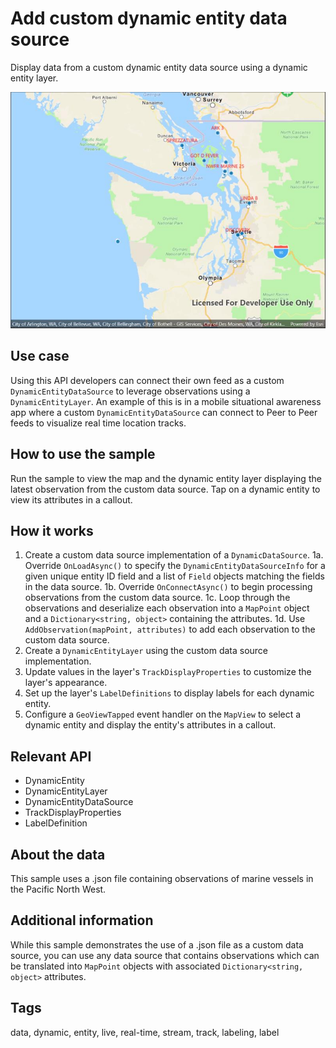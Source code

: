 # Add custom dynamic entity data source

Display data from a custom dynamic entity data source using a dynamic entity layer.

![Image of add custom dynamic entity data source](addcustomdynamicentitydatasource.jpg)

## Use case

Using this API developers can connect their own feed as a custom `DynamicEntityDataSource` to leverage observations using a `DynamicEntityLayer`. An example of this is in a mobile situational awareness app where a custom `DynamicEntityDataSource` can connect to Peer to Peer feeds to visualize real time location tracks.

## How to use the sample

Run the sample to view the map and the dynamic entity layer displaying the latest observation from the custom data source. Tap on a dynamic entity to view its attributes in a callout.

## How it works

1. Create a custom data source implementation of a `DynamicDataSource`.
	1a. Override `OnLoadAsync()` to specify the `DynamicEntityDataSourceInfo` for a given unique entity ID field and a list of `Field` objects matching the fields in the data source.
	1b. Override `OnConnectAsync()` to begin processing observations from the custom data source.
	1c. Loop through the observations and deserialize each observation into a `MapPoint` object and a `Dictionary<string, object>` containing the attributes.
	1d. Use `AddObservation(mapPoint, attributes)` to add each observation to the custom data source.
2. Create a `DynamicEntityLayer` using the custom data source implementation.
3. Update values in the layer's `TrackDisplayProperties` to customize the layer's appearance.
4. Set up the layer's `LabelDefinitions` to display labels for each dynamic entity.
5. Configure a `GeoViewTapped` event handler on the `MapView` to select a dynamic entity and display the entity's attributes in a callout.

## Relevant API

* DynamicEntity
* DynamicEntityLayer
* DynamicEntityDataSource
* TrackDisplayProperties
* LabelDefinition

## About the data

This sample uses a .json file containing observations of marine vessels in the Pacific North West. 

## Additional information

While this sample demonstrates the use of a .json file as a custom data source, you can use any data source that contains observations which can be translated into `MapPoint` objects with associated `Dictionary<string, object>` attributes.

## Tags

data, dynamic, entity, live, real-time, stream, track, labeling, label

